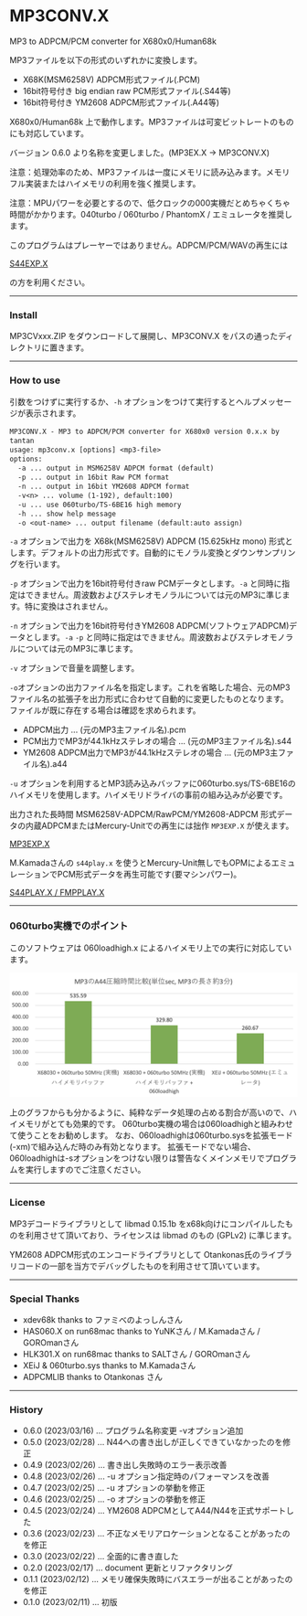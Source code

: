 # MP3CONV.X

MP3 to ADPCM/PCM converter for X680x0/Human68k

MP3ファイルを以下の形式のいずれかに変換します。

- X68K(MSM6258V) ADPCM形式ファイル(.PCM)
- 16bit符号付き big endian raw PCM形式ファイル(.S44等)
- 16bit符号付き YM2608 ADPCM形式ファイル(.A44等)

X680x0/Human68k 上で動作します。MP3ファイルは可変ビットレートのものにも対応しています。

バージョン 0.6.0 より名称を変更しました。(MP3EX.X -> MP3CONV.X)


注意：処理効率のため、MP3ファイルは一度にメモリに読み込みます。メモリフル実装またはハイメモリの利用を強く推奨します。

注意：MPUパワーを必要とするので、低クロックの000実機だとめちゃくちゃ時間がかかります。040turbo / 060turbo / PhantomX / エミュレータを推奨します。

このプログラムはプレーヤーではありません。ADPCM/PCM/WAVの再生には

[S44EXP.X](https://github.com/tantanGH/s44exp)

の方を利用ください。

---

### Install

MP3CVxxx.ZIP をダウンロードして展開し、MP3CONV.X をパスの通ったディレクトリに置きます。

---

### How to use

引数をつけずに実行するか、`-h` オプションをつけて実行するとヘルプメッセージが表示されます。

    MP3CONV.X - MP3 to ADPCM/PCM converter for X680x0 version 0.x.x by tantan
    usage: mp3conv.x [options] <mp3-file>
    options:
      -a ... output in MSM6258V ADPCM format (default)
      -p ... output in 16bit Raw PCM format
      -n ... output in 16bit YM2608 ADPCM format
      -v<n> ... volume (1-192), default:100)
      -u ... use 060turbo/TS-6BE16 high memory
      -h ... show help message
      -o <out-name> ... output filename (default:auto assign)

`-a` オプションで出力を X68k(MSM6258V) ADPCM (15.625kHz mono) 形式とします。デフォルトの出力形式です。自動的にモノラル変換とダウンサンプリングを行います。

`-p` オプションで出力を16bit符号付きraw PCMデータとします。`-a` と同時に指定はできません。周波数およびステレオモノラルについては元のMP3に準じます。特に変換はされません。

`-n` オプションで出力を16bit符号付きYM2608 ADPCM(ソフトウェアADPCM)データとします。`-a` `-p` と同時に指定はできません。周波数およびステレオモノラルについては元のMP3に準じます。

`-v` オプションで音量を調整します。

`-o`オプションの出力ファイル名を指定します。これを省略した場合、元のMP3ファイル名の拡張子を出力形式に合わせて自動的に変更したものとなります。
ファイルが既に存在する場合は確認を求められます。

- ADPCM出力 ... (元のMP3主ファイル名).pcm
- PCM出力でMP3が44.1kHzステレオの場合 ... (元のMP3主ファイル名).s44
- YM2608 ADPCM出力でMP3が44.1kHzステレオの場合 ... (元のMP3主ファイル名).a44

`-u` オプションを利用するとMP3読み込みバッファに060turbo.sys/TS-6BE16のハイメモリを使用します。ハイメモリドライバの事前の組み込みが必要です。

出力された長時間 MSM6258V-ADPCM/RawPCM/YM2608-ADPCM 形式データの内蔵ADPCMまたはMercury-Unitでの再生には拙作 `MP3EXP.X` が使えます。

[MP3EXP.X](https://github.com/tantanGH/mp3exp)

M.Kamadaさんの `s44play.x` を使うとMercury-Unit無しでもOPMによるエミュレーションでPCM形式データを再生可能です(要マシンパワー)。

[S44PLAY.X / FMPPLAY.X](http://retropc.net/x68000/software/sound/stereopcm/s44play/)

---

### 060turbo実機でのポイント

このソフトウェアは 060loadhigh.x によるハイメモリ上での実行に対応しています。

<img src='images/a44bench2.png'/>

上のグラフからも分かるように、純粋なデータ処理の占める割合が高いので、ハイメモリがとても効果的です。
060turbo実機の場合は060loadhighと組みわせて使うことをお勧めします。
なお、060loadhighは060turbo.sysを拡張モード(-xm)で組み込んだ時のみ有効となります。
拡張モードでない場合、060loadhighは-sオプションをつけない限りは警告なくメインメモリでプログラムを実行しますのでご注意ください。

---

### License

MP3デコードライブラリとして libmad 0.15.1b をx68k向けにコンパイルしたものを利用させて頂いており、ライセンスは libmad のもの (GPLv2) に準じます。

YM2608 ADPCM形式のエンコードライブラリとして Otankonas氏のライブラリコードの一部を当方でデバッグしたものを利用させて頂いています。

---

### Special Thanks

* xdev68k thanks to ファミべのよっしんさん
* HAS060.X on run68mac thanks to YuNKさん / M.Kamadaさん / GOROmanさん
* HLK301.X on run68mac thanks to SALTさん / GOROmanさん
* XEiJ & 060turbo.sys thanks to M.Kamadaさん
* ADPCMLIB thanks to Otankonas さん

---

### History

* 0.6.0 (2023/03/16) ... プログラム名称変更 -vオプション追加
* 0.5.0 (2023/02/28) ... N44への書き出しが正しくできていなかったのを修正
* 0.4.9 (2023/02/26) ... 書き出し失敗時のエラー表示改善
* 0.4.8 (2023/02/26) ... -u オプション指定時のパフォーマンスを改善
* 0.4.7 (2023/02/25) ... -u オプションの挙動を修正
* 0.4.6 (2023/02/25) ... -o オプションの挙動を修正
* 0.4.5 (2023/02/24) ... YM2608 ADPCMとしてA44/N44を正式サポートした
* 0.3.6 (2023/02/23) ... 不正なメモリアロケーションとなることがあったのを修正
* 0.3.0 (2023/02/22) ... 全面的に書き直した
* 0.2.0 (2023/02/17) ... document 更新とリファクタリング
* 0.1.1 (2023/02/12) ... メモリ確保失敗時にバスエラーが出ることがあったのを修正
* 0.1.0 (2023/02/11) ... 初版
